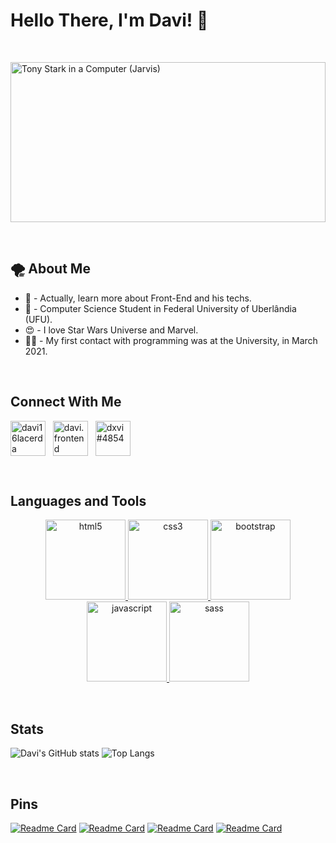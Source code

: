 
# Hello There, I'm Davi! 👋
&nbsp;

<div>
    <img align="center" alt="Tony Stark in a Computer (Jarvis)" src="https://64.media.tumblr.com/32bcb136dd2df1db7b45b79f279c920e/44d27a9d46b35df3-7b/s500x750/fa0e3124b119e92be00c3a32835ff8925ed7e017.gifv" height=256px width=100%>
</div>

&nbsp;

## 🌪 About Me

* 🧠 - Actually, learn more about Front-End and his techs.
* 📙 - Computer Science Student in Federal University of Uberlândia (UFU).
* 😍 - I love Star Wars Universe and Marvel.
* 👨‍💻 - My first contact with programming was at the University, in March 2021.

&nbsp;
## Connect With Me

<p align="left">
    <a href="https://linkedin.com/in/davi16lacerda" target="blank"><img align="center" src="https://raw.githubusercontent.com/rahuldkjain/github-profile-readme-generator/master/src/images/icons/Social/linked-in-alt.svg" alt="davi16lacerda" height="56" width="56"/></a>
    &nbsp;
    <a href="https://instagram.com/davi.frontend" target="blank"><img align="center" src="https://raw.githubusercontent.com/rahuldkjain/github-profile-readme-generator/master/src/images/icons/Social/instagram.svg" alt="davi.frontend" height="56" width="56"/></a>
    &nbsp;
    <a href="https://discord.gg/dxvi#4854" target="blank"><img align="center" src="https://raw.githubusercontent.com/rahuldkjain/github-profile-readme-generator/master/src/images/icons/Social/discord.svg" alt="dxvi#4854" height="56" width="56"/></a>
</p>

&nbsp;
## Languages and Tools

<p align="center"> 
    <a href="https://www.w3.org/html/" target="_blank" rel="noreferrer"> <img src="https://media2.giphy.com/media/XAxylRMCdpbEWUAvr8/giphy.gif?cid=790b7611f5b78cee6d0974fcfc7c0c723b1c600346853961&rid=giphy.gif&ct=s" alt="html5" width="128" height="128"/> </a>
    <a href="https://www.w3schools.com/css/" target="_blank" rel="noreferrer"> <img src="https://media4.giphy.com/media/fsEaZldNC8A1PJ3mwp/giphy.gif" alt="css3" width="128" height="128"/> </a> 
    <a href="https://getbootstrap.com/" target="_blank" rel="noreferrer"> <img src="https://media4.giphy.com/media/Sr8xDpMwVKOHUWDVRD/giphy.gif?cid=790b761179b71102898d646d04e8de917c7cee968266ce9a&rid=giphy.gif&ct=s" alt="bootstrap" width="128" height="128"/> </a>
    <a href="https://developer.mozilla.org/en-US/docs/Web/JavaScript" target="_blank" rel="noreferrer"> <img src="https://cdn.hashnode.com/res/hashnode/image/upload/v1622432919395/OStnZ-nKh.gif?auto=format,compress&gif-q=60&format=webm" alt="javascript" width="128" height="128"/> </a> 
    <a href="https://pt-br.reactjs.org/" target="_blank" rel="noreferrer"> <img src="https://i.giphy.com/media/eNAsjO55tPbgaor7ma/200w.webp" alt="sass" width="128" height="128"/> </a> 
</p>

&nbsp;
## Stats

![Davi's GitHub stats](https://github-readme-stats.vercel.app/api?username=davilacerda&count_private=true&theme=tokyonight&hide=stars,prs&border_color=0f0f0f&show_icons=true)
![Top Langs](https://github-readme-stats.vercel.app/api/top-langs/?username=davilacerda&theme=tokyonight&border_color=0f0f0f&layout=compact)

&nbsp;
## Pins

[![Readme Card](https://github-readme-stats.vercel.app/api/pin/?username=davilacerda&repo=disneyplus&theme=tokyonight&border_color=0f0f0f)](https://github.com/davilacerda/disneyplus)
[![Readme Card](https://github-readme-stats.vercel.app/api/pin/?username=davilacerda&repo=pokedex&theme=tokyonight&border_color=0f0f0f)](https://github.com/davilacerda/pokedex)
[![Readme Card](https://github-readme-stats.vercel.app/api/pin/?username=davilacerda&repo=ballerini_devs&theme=tokyonight&border_color=0f0f0f)](https://github.com/DaviLacerda/ballerini_devs)
[![Readme Card](https://github-readme-stats.vercel.app/api/pin/?username=davilacerda&repo=my-portfolio&theme=tokyonight&border_color=0f0f0f)](https://github.com/davilacerda/my-portfolio)
